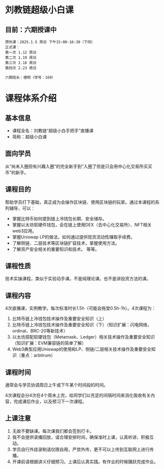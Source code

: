 # 刘教链超级小白课

## 目前：六期授课中

```
预热课：2025.1.5 周日 下午15:00-16:30（下同）
正式课：
第一次 1.12 周日 
第二次 1.19 周日 
第三次 2.16 周日 
第四次 2.23 周日 

六期班长：德明（学号：169）
```

<!--
满10人开班，998/人。

报名方法：添加教链微信“jiaoliancoin”，备注“小白课6期”，交课时费，填报名表。

![](jiaoliancoin_wx.jpg)
-->

<!-- 二人合报，一人9折（注：合报者非教链直邀的同学）。-->

# 课程体系介绍

## 基本信息

- 课程全名：刘教链“超级小白手把手”直播课
- 简称：超级小白课

## 面向学员

从“尚未入圈但有兴趣入圈”的完全新手到“入圈了但是只会用中心化交易所买买币”的新手。

## 课程目的

帮助学员打下基础，真正成为会操作区块链、使用区块链的玩家。通过本课程的系列辅导，可以：
- 掌握比特币如何提到链上冷钱包长期、安全储存。
- 掌握以太坊软硬件钱包，会在链上使用DEX（去中心化交易所）、NFT相关web3应用。
- 掌握Uniswap LP的做法，如何通过提供现货流动性赚取手续费。
- 了解侧链、二层技术等区块链扩容技术，掌握使用方法。
- 了解资产安全相关的重要知识和技术。
等等。

## 课程性质

技术实操课程，类似于实验动手课。不是纯理论课。也不是讲投资方法的课。

## 课程内容

4次直播课，实例教学。每次标准时长1.5h（可能会拖堂0.5h-1h）。4次课程为：

1. 比特币链上冷钱包技术操作及重要安全知识（上）
2. 比特币链上冷钱包技术操作及重要安全知识（下）（知识扩展：闪电网络，ordinal、BRC-20等新技术）
3. 以太坊搭配软硬钱包（Metamask、Ledger）相关技术操作及重要安全知识（知识扩展：EVM兼容链的简单了解）
4. Web3典型应用Uniswap的使用和LP、侧链/二层相关技术操作及重要安全知识（重点：arbitrum）

## 课程时间

通常会与学员协调周日上午或下午某个时间段的时间。

4次课程会分4次在4个周末上完，给同学们以充足的间隔时间来消化吸收有关内容，完成课后作业，以及预习下一次课程。

## 上课注意

1. 无故不要缺课。每次课我们都会签到打卡。
2. 我不会提供录播回放，请合理安排时间，确保准时上课，认真听讲，积极互动。
3. 学员自行外挂录制请仅限自用，严禁外传，更不可以上传到互联网上进行传播。
4. 开课前请根据讲义仔细预习。上课后认真实践。有作业的时候踊跃完成作业。
